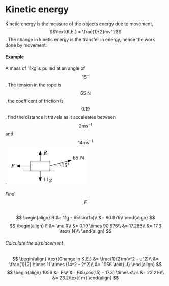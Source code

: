 # Kinetic energy
Kinetic energy is the measure of the objects energy due to movement, $$\text{K.E.} = \frac{1}{2}mv^2$$. The change in kinetic energy is the transfer in energy, hence the work done by movement.

#### Example
A mass of 11kg is pulled at an angle of $$15^\circ$$. The tension in the rope is $$65\text{ N}$$, the coefficent of friction is $$0.19$$, find the distance it travels as it acceleates between $$2\text{ms}^{-1}$$ and $$14\text{ms}^{-1}$$.
![](/assets/Capture10.PNG)

###### Find $$F$$
$$
\begin{align}
R &= 11g - 65\sin(15)\\
&= 90.976\\
\end{align}
$$$$
\begin{align}
F &= \mu R\\
&= 0.19 \times 90.976\\
&= 17.285\\
&= 17.3 \text{ N}\\
\end{align}
$$

###### Calculate the displacement
$$
\begin{align}
\text{Change in K.E.} &= \frac{1}{2}m(v^2 - u^2)\\
&= \frac{1}{2} \times 11 \times (14^2 - 2^2)\\
&= 1056 \text{ J}
\end{align}
$$$$
\begin{align}
1056 &= Fs\\
&= (65\cos(15) - 17.3) \times s\\
s &= 23.216\\
&= 23.2\text{ m}
\end{align}
$$
